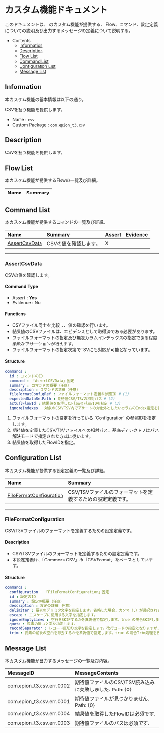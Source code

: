 #  カスタム機能ドキュメント

このドキュメントは、 のカスタム機能が提供する、
Flow、コマンド、設定定義についての説明及び出力するメッセージの定義について説明する。

- Contents
  - [Information](#Information)
  - [Description](#Description)
  - [Flow List](#Flow-List)
  - [Command List](#Command-List)
  - [Configuration List](#Configuration-List)
  - [Message List](#Message-List)

## Information

本カスタム機能の基本情報は以下の通り。

CSVを扱う機能を提供します。

- Name : `csv`
- Custom Package : `com.epion_t3.csv`

## Description
CSVを扱う機能を提供します。

## Flow List

本カスタム機能が提供するFlowの一覧及び詳細。

|Name|Summary|
|:---|:---|


## Command List

本カスタム機能が提供するコマンドの一覧及び詳細。

|Name|Summary|Assert|Evidence|
|:---|:---|:---|:---|
|[AssertCsvData](#AssertCsvData)|CSVの値を確認します。  |X||

------

### AssertCsvData
CSVの値を確認します。
#### Command Type
- Assert : __Yes__
- Evidence : No

#### Functions
- CSVファイル同士を比較し、値の確認を行います。
- 結果値のCSVファイルは、エビデンスとして取得済である必要があります。
- ファイルフォーマットの指定及び無視カラムインデックスの指定である程度柔軟なアサーションが行えます。
- ファイルフォーマットの指定次第でTSVにも対応が可能となっています。

#### Structure
```yaml
commands : 
  id : コマンドのID
  command : 「AssertCSVData」固定
  summary : コマンドの概要（任意）
  description : コマンドの詳細（任意）
  fileFormatConfigRef : ファイルフォーマット定義の参照ID # (1)
  expectedDataSetPath : 期待値CSV/TSVの相対パス # (2)
  actualFlowId : 結果値を取得したFlowのFlowIDを指定 # (3)
  ignoreIndexes : 対象のCSV/TSV内でアサートの対象外としたいカラムのIndex指定を行います。

```

1. ファイルフォーマットの設定を行っている &#96;Configuration&#96; の参照IDを指定します。
1. 期待値を定義したCSV/TSVファイルへの相対パス。基底ディレクトリはパス解決モードで指定された方式に従います。
1. 結果値を取得したFlowIDを指定。

## Configuration List

本カスタム機能が提供する設定定義の一覧及び詳細。

|Name|Summary|
|:---|:---|
|[FileFormatConfiguration](#FileFormatConfiguration)|CSV/TSVファイルのフォーマットを定義するための設定定義です。  |

------

### FileFormatConfiguration
CSV/TSVファイルのフォーマットを定義するための設定定義です。
#### Description
- CSV/TSVファイルのフォーマットを定義するための設定定義です。
- 本設定定義は、「Commons CSV」の「CSVFormat」をベースとしています。

#### Structure
```yaml
commands : 
  configuration : 「FileFormatConfiguration」固定
  id : 設定のID
  summary : 設定の概要（任意）
  description : 設定の詳細（任意）
  delimiter : 要素のデリミタ文字を指定します。省略した場合、カンマ（,）が選択されます。
  escape : エスケープに使用する文字を指定します。
  ignoreEmptyLines : 空行をSKIPするかを真偽値で指定します。true の場合SKIPします。
  quote : 要素の囲い文字を指定します。
  recordSeparator : レコード区切り文字を指定します。改行コードの指定となりますが、「CRLF」もしくは「LF」のいずれかを指定して下さい。
  trim : 要素の前後の空白を除去するかを真偽値で指定します。true の場合Trim処理を行います。

```


## Message List

本カスタム機能が出力するメッセージの一覧及び内容。

|MessageID|MessageContents|
|:---|:---|
|com.epion_t3.csv.err.0002|期待値ファイルのCSV/TSV読み込みに失敗しました. Path: {0}|
|com.epion_t3.csv.err.0001|期待値ファイルが見つかりません. Path: {0}|
|com.epion_t3.csv.err.0004|結果値を取得したFlowIDは必須です.|
|com.epion_t3.csv.err.0003|期待値ファイルのパスは必須です.|
